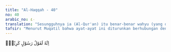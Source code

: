 ```yaml
---
title: "Al-Haqqah - 40"
no: 40
arabic_no: ٤٠
translation: "Sesungguhnya ia (Al-Qur'an) itu benar-benar wahyu (yang diturunkan kepada) Rasul yang mulia,"
tafsir: "Menurut Muqatil bahwa ayat-ayat ini diturunkan berhubungan dengan sikap para pemuka Quraisy ketika mendengar bacaan ayat-ayat Al-Qur'an, seperti perkataan al-Walid bin al-Mugirah bahwa sesungguhnya Muhammad seorang pesihir, perkataan Abu Jahal bahwa Muhammad seorang penyair, dan perkataan 'Uqbah bahwa Muhammad seorang tukang tenung. Ayat ini membantah perkataan-perkataan itu.\n\nAllah menegaskan kepada orang musyrik Mekah dengan bersumpah dengan makhluk-Nya, baik yang dapat dilihat, diketahui, dan dirasakan dengan pancaindra maupun tidak, bahwa Al-Qur'an yang diturunkan kepada Muhammad itu benar-benar wahyu dari-Nya. Al-Qur'an bukan perkataan Muhammad atau perkataan yang diada-adakan Muhammad kemudian dikatakan sebagai firman Allah.\n\nDari perkataan bima tubsirun (segala yang dapat kamu lihat) dapat dipahami bahwa sebenarnya orang musyrik Mekah seharusnya dapat meyakinkan bahwa Al-Qur'an itu berasal dari Allah, bukan buatan Muhammad. Hal ini berdasarkan pada pengetahuan yang ada pada mereka, seperti pengetahuan tentang Muhammad, pengetahuan tentang gaya bahasa dan keindahan bahasa Arab yang terdapat dalam Al-Qur'an, dan isi Al-Qur'an itu sendiri. Kemudian dari perkataan \"wama la tubsirun\" (dan apa yang tidak kamu lihat) dipahami bahwa banyak hal yang tidak diketahui oleh orang musyrik Mekah. Jika mereka mengetahui yang demikian itu, tentu akan dapat menambah keyakinan dan kepercayaan mereka kepada Muhammad."
---
```

اِنَّهٗ لَقَوْلُ رَسُوْلٍ كَرِيْمٍۙ